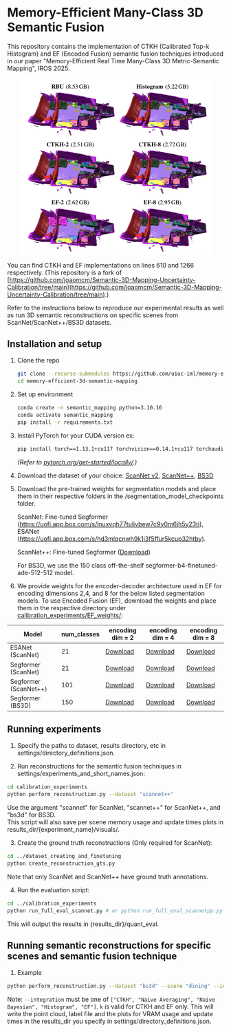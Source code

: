 # Memory-Efficient Many-Class 3D Semantic Fusion
This repository contains the implementation of CTKH (Calibrated Top-k Histogram) and EF (Encoded Fusion) semantic fusion techniques introduced in our paper "Memory-Efficient Real Time Many-Class 3D Metric-Semantic Mapping", IROS 2025. 

<p align="center">
<img src="utils/fig1.png" width=450>
</p>

You can find CTKH and EF implementations on lines 610 and 1266 respectively.
(This repository is a fork of [https://github.com/joaomcm/Semantic-3D-Mapping-Uncertainty-Calibration/tree/main](https://github.com/joaomcm/Semantic-3D-Mapping-Uncertainty-Calibration/tree/main).)

Refer to the instructions below to reproduce our experimental results as well as run 3D semantic reconstructions on specific scenes from ScanNet/ScanNet++/BS3D datasets.
## Installation and setup
1. Clone the repo
    ```bash
    git clone --recurse-submodules https://github.com/uiuc-iml/memory-efficient-3d-semantic-mapping.git
    cd memory-efficient-3d-semantic-mapping
    ```
2. Set up environment
    ```bash
    conda create -n semantic_mapping python=3.10.16
    conda activate semantic_mapping
    pip install -r requirements.txt
    ```

3.  Install PyTorch for your CUDA version
    ex:
    ```bash
    pip install torch==1.13.1+cu117 torchvision==0.14.1+cu117 torchaudio==0.13.1  --extra-index-url https://download.pytorch.org/whl/cu117
    ```
    *(Refer to [pytorch.org/get-started/locally/](https://pytorch.org/get-started/locally/).)*

4. Download the dataset of your choice: [ScanNet v2](https://github.com/ScanNet/ScanNet), [ScanNet++](https://kaldir.vc.in.tum.de/scannetpp/), [BS3D](https://etsin.fairdata.fi/dataset/3836511a-29ba-4703-98b6-40e59bb5cd50)

5. Download the pre-trained weights for segmentation models and place them in their respective folders in the /segmentation_model_checkpoints folder.

   ScanNet: Fine-tuned Segformer (https://uofi.app.box.com/s/lnuxvqh77tulivbew7c9y0m6jh5y23ti),
    ESANet (https://uofi.app.box.com/s/hd3mlqcnwh9k1i3f5ffur5kcup32htby).

   ScanNet++: Fine-tuned Segformer ([Download](https://app.box.com/s/njxthbqf76s5wgv314zsovrhi6lce627)) 

   For BS3D, we use the 150 class off-the-shelf segformer-b4-finetuned-ade-512-512 model.
   

6. We provide weights for the encoder-decoder architecture used in EF for encoding dimensions 2,4, and 8 for the below listed segmentation models. To use Encoded Fusion (EF), download the weights and place them in the respective directory under [calibration_experiments/EF_weights/](calibration_experiments/EF_weights/README.md): 

| Model | num_classes | encoding dim = 2 | encoding dim = 4 | encoding dim = 8 |
|-------|-------------|------------------|------------------|------------------|
| ESANet (ScanNet) | 21 | [Download](https://app.box.com/s/66nilpl5utwaobep51jo4wml4d25wymu) | [Download](https://app.box.com/s/h4pp4gt39cj6ubamoq86ktcvwnyc9oh3) | [Download](https://app.box.com/s/d2jvevniulb2n6ofu7m3hutgemhfufrn) |
| Segformer (ScanNet) | 21 | [Download](https://app.box.com/s/mtjkld3wpo0sc2z5eo509zvvc94du2sy) | [Download](https://app.box.com/s/6ild1xo83psfnrhwapeew509oos870ji) | [Download](https://app.box.com/s/hljdtjl3o7df24w4imlx1jhvgur3ihy5) |
| Segformer (ScanNet++) | 101 | [Download](https://app.box.com/s/6lhsklh49f26sg561jqvjn24raugzc0k) | [Download](https://app.box.com/s/umjus3fzjfr5keouemhsaciee4v1d1z6) | [Download](https://app.box.com/s/re5tcq9zgd5sful07u8v1g1v4blqkwdz) |
| Segformer (BS3D) | 150 | [Download](https://app.box.com/s/mevqrsm4j5bch61bdm3rdq1vzr1rdbze) | [Download](https://app.box.com/s/ygre2qustgompxa7hnyecggpe7pjhrim) | [Download](https://app.box.com/s/5mkqeh3a5sdlbivlm9i6vj2d6w4vr56a) |
## Running experiments
1. Specify the paths to dataset, results directory, etc in settings/directory_definitions.json.

2. Run reconstructions for the semantic fusion techniques in settings/experiments_and_short_names.json:
```bash
cd calibration_experiments
python perform_reconstruction.py --dataset "scannet++"
```
Use the argument "scannet" for ScanNet, "scannet++" for ScanNet++, and "bs3d" for BS3D.  
This script will also save per scene memory usage and update times plots in results_dir/{experiment_name}/visuals/.

3. Create the ground truth reconstructions (Only required for ScanNet):
```bash
cd ../dataset_creating_and_finetuning
python create_reconstruction_gts.py
```
Note that only ScanNet and ScanNet++ have ground truth annotations.

4. Run the evaluation script:
```bash
cd ../calibration_experiments
python run_full_eval_scannet.py # or python run_full_eval_scannetpp.py
```
This will output the results in {results_dir}/quant_eval.

## Running semantic reconstructions for specific scenes and semantic fusion technique
1. Example
```bash
python perform_reconstruction.py --dataset "bs3d" --scene "dining" --integration "CTKH" --k 4
```

Note: `--integration` must be one of `["CTKH", "Naive Averaging", "Naive Bayesian", "Histogram", "EF"]`. `k` is valid for CTKH and EF only. 
This will write the point cloud, label file and the plots for VRAM usage and update times in the results_dir you specify in settings/directory_definitions.json.


